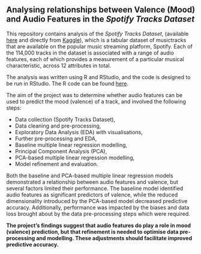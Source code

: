 ## Analysing relationships between Valence (Mood) <br> and Audio Features in the *Spotify Tracks Dataset*

This repository contains analysis of the *Spotify Tracks Dataset*, (available [here](https://github.com/robert-jacques/introdsRProject/blob/main/data/data.csv) and directly from
[Kaggle](https://www.kaggle.com/datasets/maharshipandya/-spotify-tracks-dataset)), which is a tabular dataset of musictracks that are available on the popular music streaming platform, Spotify.
Each of the 114,000 tracks in the dataset is associated with a range of audio features, each of which provides a measurement of a particular musical characteristic, across 12 attributes in total.

The analysis was written using R and RStudio, and the code is designed to be run in RStudio. The R code can be found [here](https://github.com/robert-jacques/introdsRProject/blob/main/code.R).

The aim of the project was to determine whether audio features can be used to predict the mood (valence) of a track, and involved the following steps:

* Data collection (Spotify Tracks Dataset),
* Data cleaning and pre-processing,
* Exploratory Data Analysis (EDA) with visualisations, 
* Further pre-processing and EDA,
* Baseline multiple linear regression modelling,
* Principal Component Analysis (PCA),
* PCA-based multiple linear regression modelling,
* Model refinement and evaluation.

Both the baseline and PCA-based multiple linear regression models demonstrated a relationship between audio features and valence, but several factors limited their performance.
The baseline model identified audio features as significant predictors of valence, while the reduced dimensionality introduced by the PCA-based model decreased predictive accuracy.
Additionally, performance was impacted by the biases and data loss brought about by the data pre-processing steps which were required.
 
**The project’s findings suggest that audio features do play a role in mood (valence) prediction, but that refinement is needed to optimise data pre-processing and modelling. These adjustments should facilitate improved predictive accuracy.**
